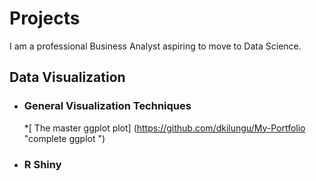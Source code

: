 # Projects #


I am a professional Business Analyst aspiring to move to Data Science.

## Data Visualization ##

  * ### General Visualization Techniques
    *[ The master ggplot plot] (https://github.com/dkilungu/My-Portfolio "complete ggplot ") 
  * ### R Shiny 
